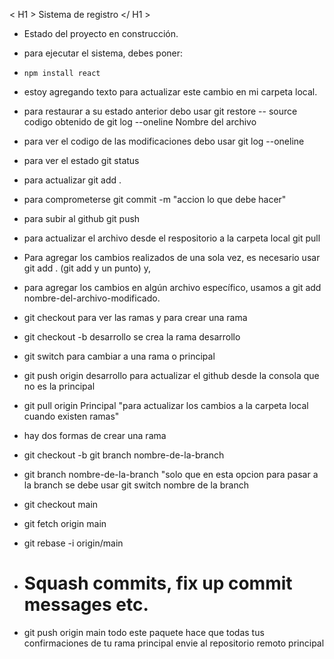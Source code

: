 < H1 > Sistema de registro </ H1 >

- Estado del proyecto en construcción.

- para ejecutar el sistema, debes poner:
- ```npm install react```
- estoy agregando texto para actualizar este cambio en mi carpeta local.
- para restaurar a su estado anterior debo usar git restore -- source codigo obtenido de git log --oneline Nombre del archivo
- para ver el codigo de las modificaciones debo usar git log --oneline
- para ver el estado git status
- para actualizar git add .
- para comprometerse git commit -m "accion lo que debe hacer"
- para subir al github git push
- para actualizar el archivo desde el respositorio a la carpeta local git pull
- Para agregar los cambios realizados de una sola vez, es necesario usar git add . (git add y un punto) y,
-  para agregar los cambios en algún archivo específico, usamos a git add nombre-del-archivo-modificado.
- git checkout para ver las ramas y para crear una rama
- git checkout -b desarrollo  se crea la rama desarrollo
- git switch para cambiar a una rama o principal
- git push origin desarrollo para actualizar el github desde la consola que no es la principal
- git pull origin Principal "para actualizar los cambios a la carpeta local cuando existen ramas"
- hay dos formas de crear una rama
- git checkout -b git branch nombre-de-la-branch
- git branch nombre-de-la-branch  "solo que en esta opcion para pasar a la branch se debe usar git switch nombre de la branch
- git checkout main
- git fetch origin main
- git rebase -i origin/main
- # Squash commits, fix up commit messages etc.
- git push origin main  todo este paquete hace que todas tus confirmaciones de tu rama principal envie al repositorio remoto principal
